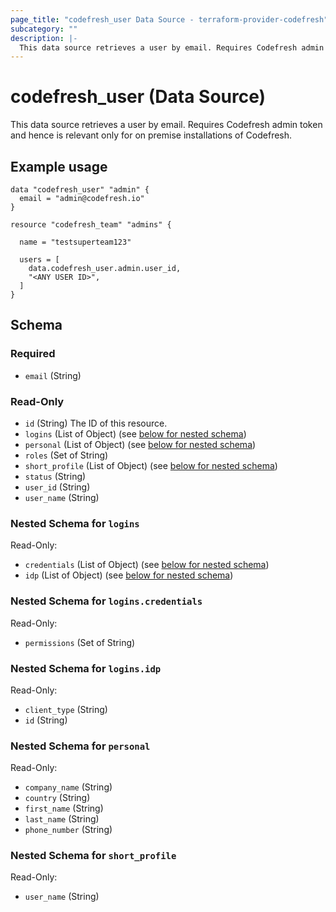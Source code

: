 ```yaml
---
page_title: "codefresh_user Data Source - terraform-provider-codefresh"
subcategory: ""
description: |-
  This data source retrieves a user by email. Requires Codefresh admin token and hence is relevant only for on premise installations of Codefresh.
---
```


# codefresh_user (Data Source)

This data source retrieves a user by email. Requires Codefresh admin token and hence is relevant only for on premise installations of Codefresh.

## Example usage

```hcl
data "codefresh_user" "admin" {
  email = "admin@codefresh.io"
}

resource "codefresh_team" "admins" {

  name = "testsuperteam123"

  users = [
    data.codefresh_user.admin.user_id,
    "<ANY USER ID>",
  ]
}
```

<!-- schema generated by tfplugindocs -->
## Schema

### Required

- `email` (String)

### Read-Only

- `id` (String) The ID of this resource.
- `logins` (List of Object) (see [below for nested schema](#nestedatt--logins))
- `personal` (List of Object) (see [below for nested schema](#nestedatt--personal))
- `roles` (Set of String)
- `short_profile` (List of Object) (see [below for nested schema](#nestedatt--short_profile))
- `status` (String)
- `user_id` (String)
- `user_name` (String)

<a id="nestedatt--logins"></a>
### Nested Schema for `logins`

Read-Only:

- `credentials` (List of Object) (see [below for nested schema](#nestedobjatt--logins--credentials))
- `idp` (List of Object) (see [below for nested schema](#nestedobjatt--logins--idp))

<a id="nestedobjatt--logins--credentials"></a>
### Nested Schema for `logins.credentials`

Read-Only:

- `permissions` (Set of String)


<a id="nestedobjatt--logins--idp"></a>
### Nested Schema for `logins.idp`

Read-Only:

- `client_type` (String)
- `id` (String)



<a id="nestedatt--personal"></a>
### Nested Schema for `personal`

Read-Only:

- `company_name` (String)
- `country` (String)
- `first_name` (String)
- `last_name` (String)
- `phone_number` (String)


<a id="nestedatt--short_profile"></a>
### Nested Schema for `short_profile`

Read-Only:

- `user_name` (String)